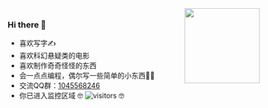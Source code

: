 <img align="right" src="https://github-readme-stats.vercel.app/api?username=LoSenTrad" style="height:150px;">  

### Hi there 👋
* 喜欢写字✍️
* 喜欢科幻悬疑类的电影
* 喜欢制作奇奇怪怪的东西
* 会一点点编程，偶尔写一些简单的小东西👨‍💻‍
* 交流QQ群：[1045568246](https://jq.qq.com/?_wv=1027&k=q5vKUXdF)
* 你已进入监控区域 🤓 ![visitors](https://visitor-badge.glitch.me/badge?page_id=losentrad.losentrad.readme) 🤓


